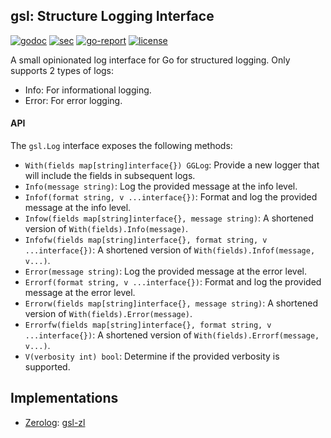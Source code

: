 ## gsl: Structure Logging Interface
[![godoc](https://godoc.org/github.com/hashamali/gsl?status.svg)](http://godoc.org/github.com/hashamali/gsl)
[![sec](https://img.shields.io/github/workflow/status/hashamali/gsl/security?label=security&style=flat-square)](https://github.com/hashamali/gsl/actions?query=workflow%3Asecurity)
[![go-report](https://goreportcard.com/badge/github.com/hashamali/gsl)](https://goreportcard.com/report/github.com/hashamali/gsl)
[![license](https://badgen.net/github/license/hashamali/gsl)](https://opensource.org/licenses/MIT)

A small opinionated log interface for Go for structured logging. Only supports 2 types of logs:

* Info: For informational logging.
* Error: For error logging.

#### API

The `gsl.Log` interface exposes the following methods:

* `With(fields map[string]interface{}) GGLog`: Provide a new logger that will include the fields in subsequent logs.
* `Info(message string)`: Log the provided message at the info level.
* `Infof(format string, v ...interface{})`: Format and log the provided message at the info level.
* `Infow(fields map[string]interface{}, message string)`: A shortened version of `With(fields).Info(message)`.
* `Infofw(fields map[string]interface{}, format string, v ...interface{})`: A shortened version of `With(fields).Infof(message, v...)`.
* `Error(message string)`: Log the provided message at the error level.
* `Errorf(format string, v ...interface{})`: Format and log the provided message at the error level.
* `Errorw(fields map[string]interface{}, message string)`:  A shortened version of `With(fields).Error(message)`.
* `Errorfw(fields map[string]interface{}, format string, v ...interface{})`: A shortened version of `With(fields).Errorf(message, v...)`.
* `V(verbosity int) bool`: Determine if the provided verbosity is supported.

## Implementations

* [Zerolog](https://github.com/rs/zerolog): [gsl-zl](https://github.com/hashamali/gslzl)
